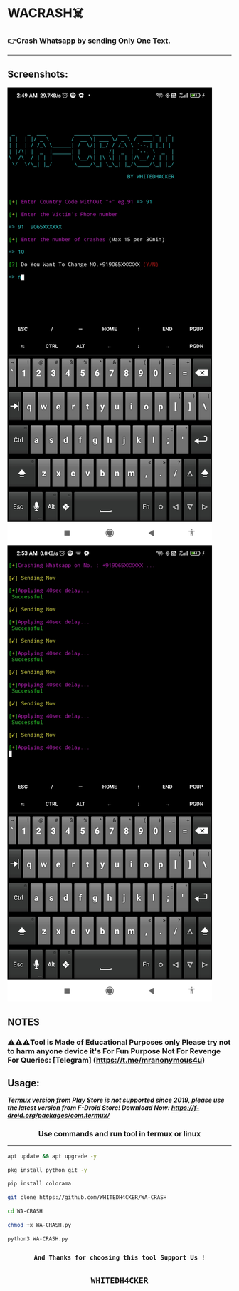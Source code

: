 # WACRASH☠️
### 👉Crash Whatsapp by  sending Only One Text.
***
## Screenshots:
![App Screenshot](https://github.com/WHITEDH4CKER/WA-CRASH/blob/main/Screenshots/Screenshot_1.jpg) 
![App Screenshot](https://github.com/WHITEDH4CKER/WA-CRASH/blob/main/Screenshots/Screenshot_2.jpg)

## NOTES
   ### ⚠️⚠️⚠️Tool is Made of Educational Purposes only Please try not to harm anyone device it's For Fun Purpose Not For Revenge For Queries: [Telegram] (https://t.me/mranonymous4u)

## Usage:
 ***Termux version from Play Store is not supported since 2019, please use the latest version from F-Droid Store!
Download Now:  https://f-droid.org/packages/com.termux/***
### <p align="center">Use commands and run tool in termux or linux
***
```bash
apt update && apt upgrade -y
```
```bash
pkg install python git -y
```
```bash
pip install colorama
```
```bash
git clone https://github.com/WHITEDH4CKER/WA-CRASH
```
```bash
cd WA-CRASH
```
```bash
chmod +x WA-CRASH.py
```
```bash
python3 WA-CRASH.py
```
### <p align="center">```And Thanks for choosing this tool Support Us !```
## <p align="center">```WHITEDH4CKER```
